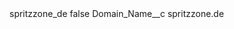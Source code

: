 <?xml version="1.0" encoding="UTF-8"?>
<CustomMetadata xmlns="http://soap.sforce.com/2006/04/metadata" xmlns:xsi="http://www.w3.org/2001/XMLSchema-instance" xmlns:xsd="http://www.w3.org/2001/XMLSchema">
    <label>spritzzone_de</label>
    <protected>false</protected>
    <values>
        <field>Domain_Name__c</field>
        <value xsi:type="xsd:string">spritzzone.de</value>
    </values>
</CustomMetadata>
